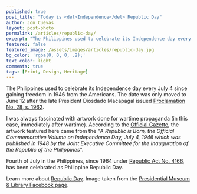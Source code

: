 ```yaml
---
published: true
post_title: "Today is <del>Independence</del> Republic Day"
author: Jon Cuevas
layout: post-photo
permalink: /articles/republic-day/
excerpt: "The Philippines used to celebrate its Independence day every July 4 since gaining freedom in 1946 from the Americans. The date was only moved to June 12 after the late President Diosdado Macapagal issued Proclamation No. 28, s. 1962."
featured: false
featured_image: /assets/images/articles/republic-day.jpg
bg_color: 'rgba(0, 0, 0, .2);'
text_color: light
comments: true
tags: [Print, Design, Heritage]
---
```

<p class="lead">The Philippines used to celebrate its Independence day every July 4 since gaining freedom in 1946 from the Americans. The date was only moved to June 12 after the late President Diosdado Macapagal issued <a href="http://www.gov.ph/1962/05/12/proclamation-no-28-s-1962/">Proclamation No. 28, s. 1962</a>.</p>

I was always fascinated with artwork done for wartime propaganda (in this case, immediately after wartime). According to the [Official Gazette][4], the artwork featured here came from the "_A Republic is Born, the Official Commemorative Volume on Independence Day, July 4, 1946 which was published in 1948 by the Joint Executive Committee for the Inauguration of the Republic of the Philippines_". 

Fourth of July in the Philippines, since 1964 under [Republic Act No. 4166][5], has been celebrated as Philippine Republic Day.

Learn more about [Republic Day][3]. Image taken from the [Presidential Museum & Library Facebook page][1].

[1]: https://www.facebook.com/malacanang/photos/a.289115291116751.84096.153052724723009/861240800570861
[2]: http://www.gov.ph/1962/05/12/proclamation-no-28-s-1962/
[3]: http://malacanang.gov.ph/4230-republic-day/
[4]: http://www.gov.ph/republic-day/
[5]: http://www.gov.ph/1964/08/04/republic-act-no-4166/